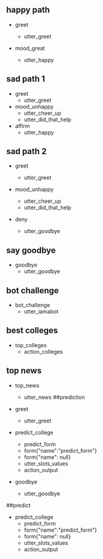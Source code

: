 ## happy path
* greet
  - utter_greet

* mood_great
  - utter_happy

## sad path 1
* greet
  - utter_greet
* mood_unhappy
  - utter_cheer_up
  - utter_did_that_help
* affirm
  - utter_happy

## sad path 2
* greet
  - utter_greet
* mood_unhappy
  - utter_cheer_up
  - utter_did_that_help

* deny
  - utter_goodbye

## say goodbye
* goodbye
  - utter_goodbye


## bot challenge
* bot_challenge
  - utter_iamabot

## best colleges
* top_colleges
  - action_colleges
## top news
* top_news
  - utter_news
##prediction
* greet
    - utter_greet
* predict_college
    - predict_form
    - form{"name":"predict_form"}
    - form{"name": null}
    - utter_slots_values
    - action_output

* goodbye
    - utter_goodbye
    
 ##predict
 * predict_college
    - predict_form
    - form{"name":"predict_form"}
    - form{"name": null}
    - utter_slots_values
    - action_output
